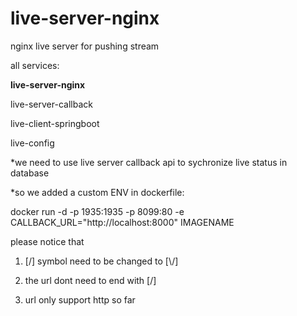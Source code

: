 # live-server-nginx
nginx live server for pushing stream

all services:

<b>live-server-nginx</b>

live-server-callback

live-client-springboot

live-config

*we need to use live server callback api to sychronize live status in database

*so we added a custom ENV in dockerfile:

docker run -d -p 1935:1935 -p 8099:80 -e CALLBACK_URL="http:\/\/localhost:8000" IMAGENAME

please notice that 

1. [/] symbol need to be changed to [\\/\]

2. the url dont need to end with [/]

3. url only support http so far
